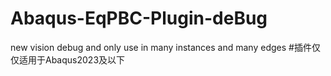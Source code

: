 # Abaqus-EqPBC-Plugin-deBug
new vision debug and only use in many instances and many edges
#插件仅仅适用于Abaqus2023及以下
